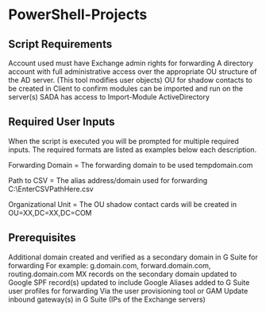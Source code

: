 # PowerShell-Projects

Script Requirements
-------------------
Account used must have Exchange admin rights for forwarding
A directory account with full administrative access over the appropriate OU structure of the AD server. (This tool modifies user objects)
OU for shadow contacts to be created in
Client to confirm modules can be imported and run on the server(s) SADA has access to
Import-Module ActiveDirectory



Required User Inputs
--------------------
When the script is executed you will be prompted for multiple required inputs. The required formats are listed as examples below each description.


Forwarding Domain = The forwarding domain to be used
tempdomain.com

Path to CSV = The alias address/domain used for forwarding
C:\EnterCSVPathHere.csv

Organizational Unit = The OU shadow contact cards will be created in
OU=XX,DC=XX,DC=COM



Prerequisites
-------------
Additional domain created and verified as a secondary domain in G Suite for forwarding
For example: g.domain.com, forward.domain.com, routing.domain.com
MX records on the secondary domain updated to Google
SPF record(s) updated to include Google
Aliases added to G Suite user profiles for forwarding
Via the user provisioning tool or GAM
Update inbound gateway(s) in G Suite (IPs of the Exchange servers)
